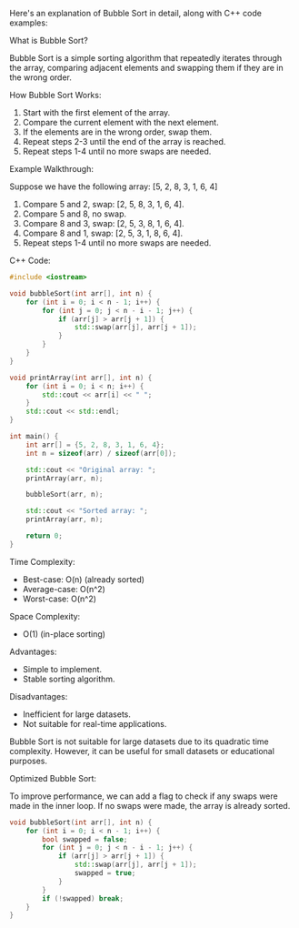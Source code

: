 Here's an explanation of Bubble Sort in detail, along with C++ code examples:

What is Bubble Sort?

Bubble Sort is a simple sorting algorithm that repeatedly iterates through the array, comparing adjacent elements and swapping them if they are in the wrong order.

How Bubble Sort Works:

1. Start with the first element of the array.
2. Compare the current element with the next element.
3. If the elements are in the wrong order, swap them.
4. Repeat steps 2-3 until the end of the array is reached.
5. Repeat steps 1-4 until no more swaps are needed.

Example Walkthrough:

Suppose we have the following array: [5, 2, 8, 3, 1, 6, 4]

1. Compare 5 and 2, swap: [2, 5, 8, 3, 1, 6, 4].
2. Compare 5 and 8, no swap.
3. Compare 8 and 3, swap: [2, 5, 3, 8, 1, 6, 4].
4. Compare 8 and 1, swap: [2, 5, 3, 1, 8, 6, 4].
5. Repeat steps 1-4 until no more swaps are needed.

C++ Code:
```cpp
#include <iostream>

void bubbleSort(int arr[], int n) {
    for (int i = 0; i < n - 1; i++) {
        for (int j = 0; j < n - i - 1; j++) {
            if (arr[j] > arr[j + 1]) {
                std::swap(arr[j], arr[j + 1]);
            }
        }
    }
}

void printArray(int arr[], int n) {
    for (int i = 0; i < n; i++) {
        std::cout << arr[i] << " ";
    }
    std::cout << std::endl;
}

int main() {
    int arr[] = {5, 2, 8, 3, 1, 6, 4};
    int n = sizeof(arr) / sizeof(arr[0]);

    std::cout << "Original array: ";
    printArray(arr, n);

    bubbleSort(arr, n);

    std::cout << "Sorted array: ";
    printArray(arr, n);

    return 0;
}
```

Time Complexity:

- Best-case: O(n) (already sorted)
- Average-case: O(n^2)
- Worst-case: O(n^2)

Space Complexity:

- O(1) (in-place sorting)

Advantages:

- Simple to implement.
- Stable sorting algorithm.

Disadvantages:

- Inefficient for large datasets.
- Not suitable for real-time applications.

Bubble Sort is not suitable for large datasets due to its quadratic time complexity. However, it can be useful for small datasets or educational purposes.

Optimized Bubble Sort:

To improve performance, we can add a flag to check if any swaps were made in the inner loop. If no swaps were made, the array is already sorted.

```cpp
void bubbleSort(int arr[], int n) {
    for (int i = 0; i < n - 1; i++) {
        bool swapped = false;
        for (int j = 0; j < n - i - 1; j++) {
            if (arr[j] > arr[j + 1]) {
                std::swap(arr[j], arr[j + 1]);
                swapped = true;
            }
        }
        if (!swapped) break;
    }
}
```